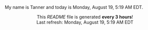 My name is Tanner and today is Monday, August 19, 5:19 AM EDT.

<p align="center">This <i>README</i> file is generated <b>every 3 hours</b>!</br>Last refresh: Monday, August 19, 5:19 AM EDT<br /></p>
